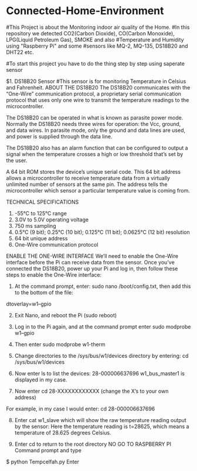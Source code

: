 # Connected-Home-Environment
#This Project is about the Monitoring indoor air quality of the Home. 
#In this repository we detected CO2(Carbon Dioxide), CO(Carbon Monoxide), LPG(Liquid Petroleum Gas), SMOKE and also 
#Temperature and Humidity using "Raspberry Pi" and some 
#sensors like MQ-2, MQ-135, DS18B20 and DHT22 etc.

#To start this project you have to do the thing step by step using saperate sensor

$1. DS18B20 Sensor
#This sensor is for monitoring Temperature in Celsius and Fahrenheit.
ABOUT THE DS18B20
The DS18B20 communicates with the “One-Wire” communication protocol, 
a proprietary serial communication protocol that uses only one wire to transmit the temperature readings to the microcontroller.

The DS18B20 can be operated in what is known as parasite power mode.
Normally the DS18B20 needs three wires for operation: the Vcc, ground, and data wires. 
In parasite mode, only the ground and data lines are used, and power is supplied through the data line.

The DS18B20 also has an alarm function that can be configured to output a signal 
when the temperature crosses a high or low threshold that’s set by the user.

A 64 bit ROM stores the device’s unique serial code. 
This 64 bit address allows a microcontroller to receive temperature data from a virtually unlimited number of sensors at the same pin.
The address tells the microcontroller which sensor a particular temperature value is coming from.

TECHNICAL SPECIFICATIONS
1. -55°C to 125°C range
2. 3.0V to 5.0V operating voltage
3. 750 ms sampling
4. 0.5°C (9 bit); 0.25°C (10 bit); 0.125°C (11 bit); 0.0625°C (12 bit) resolution
5. 64 bit unique address
6. One-Wire communication protocol

ENABLE THE ONE-WIRE INTERFACE
We’ll need to enable the One-Wire interface before the Pi can receive data from the sensor. Once you’ve connected the DS18B20, power up your Pi and log in, then follow these steps to enable the One-Wire interface:

1. At the command prompt, enter: sudo nano /boot/config.txt, then add this to the bottom of the file:

dtoverlay=w1–gpio

2. Exit Nano, and reboot the Pi (sudo reboot)

3. Log in to the Pi again, and at the command prompt enter sudo modprobe w1–gpio

4. Then enter sudo modprobe w1-therm

5. Change directories to the /sys/bus/w1/devices directory by entering: cd /sys/bus/w1/devices

6. Now enter ls to list the devices:
28-000006637696 w1_bus_master1 is displayed in my case.

7. Now enter cd 28-XXXXXXXXXXXX (change the X’s to your own address)

For example, in my case I would enter: cd 28-000006637696

8. Enter cat w1_slave which will show the raw temperature reading output by the sensor:
Here the temperature reading is t=28625, which means a temperature of 28.625 degrees Celsius.

9. Enter cd to return to the root directory
NO GO TO RASPBERRY PI Command prompt and type 

$ python Tempcelfah.py  Enter
